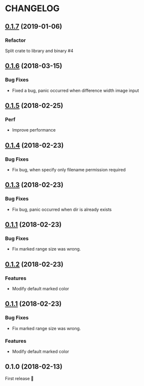 # CHANGELOG


<a name="0.1.7"></a>
## [0.1.7](https://github.com/bokuweb/lcs-image-diff-rs/compare/0.1.6...0.1.7) (2019-01-06)

### Refactor

Split crate to library and binary #4

<a name="0.1.6"></a>
## [0.1.6](https://github.com/bokuweb/lcs-image-diff-rs/compare/0.1.5...0.1.6) (2018-03-15)

### Bug Fixes

* Fixed a bug, panic occurred when difference width image input

<a name="0.1.5"></a>
## [0.1.5](https://github.com/bokuweb/lcs-image-diff-rs/compare/0.1.4...0.1.5) (2018-02-25)

### Perf

* Improve performance

<a name="0.1.4"></a>
## [0.1.4](https://github.com/bokuweb/lcs-image-diff-rs/compare/0.1.3...0.1.4) (2018-02-23)

### Bug Fixes

* Fix bug, when specify only filename permission required


<a name="0.1.3"></a>
## [0.1.3](https://github.com/bokuweb/lcs-image-diff-rs/compare/0.1.2...0.1.3) (2018-02-23)

### Bug Fixes

* Fix bug, panic occurred when dir is already exists

<a name="0.1.1"></a>
## [0.1.1](https://github.com/bokuweb/lcs-image-diff-rs/compare/0.1.0...0.1.1) (2018-02-23)

### Bug Fixes

* Fix marked range size was wrong.

<a name="0.1.2"></a>
## [0.1.2](https://github.com/bokuweb/lcs-image-diff-rs/compare/0.1.1...0.1.2) (2018-02-23)

### Features

* Modify default marked color

<a name="0.1.1"></a>
## [0.1.1](https://github.com/bokuweb/lcs-image-diff-rs/compare/0.1.0...0.1.1) (2018-02-23)

### Bug Fixes

* Fix marked range size was wrong.

### Features

* Modify default marked color


<a name="0.1.0"></a>
## 0.1.0 (2018-02-13)

First release :tada:
